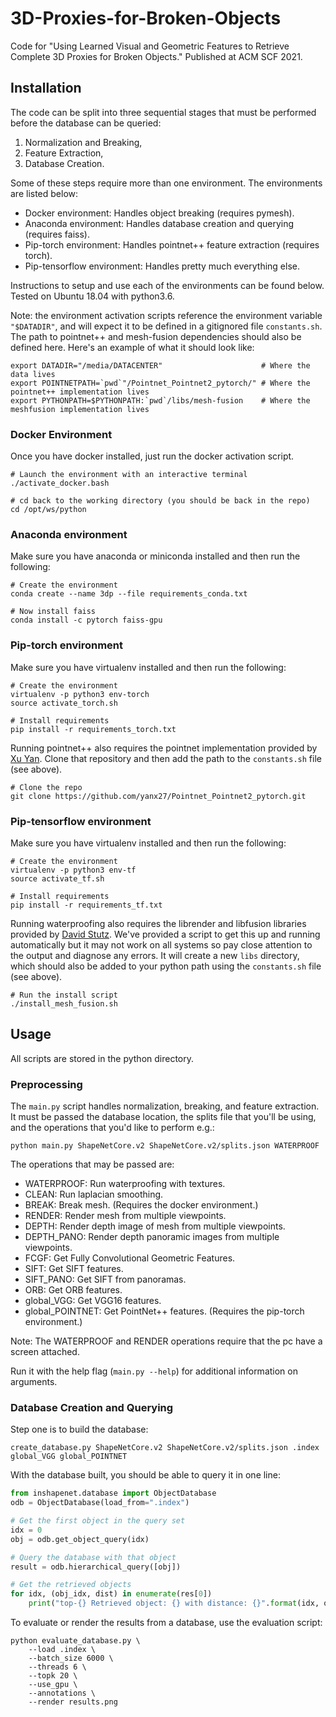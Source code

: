 # 3D-Proxies-for-Broken-Objects

Code for "Using Learned Visual and Geometric Features to Retrieve Complete 3D Proxies for Broken Objects." Published at ACM SCF 2021. 

## Installation

The code can be split into three sequential stages that must be performed before the database can be queried:

1) Normalization and Breaking,
2) Feature Extraction,
3) Database Creation.

Some of these steps require more than one environment. The environments are listed below:

- Docker environment: Handles object breaking (requires pymesh).
- Anaconda environment: Handles database creation and querying (requires faiss).
- Pip-torch environment: Handles pointnet++ feature extraction (requires torch).
- Pip-tensorflow environment: Handles pretty much everything else.

Instructions to setup and use each of the environments can be found below. Tested on Ubuntu 18.04 with python3.6.

Note: the environment activation scripts reference the environment variable `"$DATADIR"`, and will expect it to be defined in a gitignored file `constants.sh`. The path to pointnet++ and mesh-fusion dependencies should also be defined here. Here's an example of what it should look like:

```
export DATADIR="/media/DATACENTER"                      # Where the data lives
export POINTNETPATH=`pwd`"/Pointnet_Pointnet2_pytorch/" # Where the pointnet++ implementation lives
export PYTHONPATH=$PYTHONPATH:`pwd`/libs/mesh-fusion    # Where the meshfusion implementation lives
```

### Docker Environment

Once you have docker installed, just run the docker activation script.

```
# Launch the environment with an interactive terminal
./activate_docker.bash

# cd back to the working directory (you should be back in the repo)
cd /opt/ws/python
```

### Anaconda environment

Make sure you have anaconda or miniconda installed and then run the following:

```
# Create the environment
conda create --name 3dp --file requirements_conda.txt

# Now install faiss
conda install -c pytorch faiss-gpu
```

### Pip-torch environment

Make sure you have virtualenv installed and then run the following:

```
# Create the environment
virtualenv -p python3 env-torch
source activate_torch.sh

# Install requirements
pip install -r requirements_torch.txt
```

Running pointnet++ also requires the pointnet implementation provided by [Xu Yan](https://github.com/yanx27/Pointnet_Pointnet2_pytorch). Clone that repository and then add the path to the `constants.sh` file (see above). 

```
# Clone the repo 
git clone https://github.com/yanx27/Pointnet_Pointnet2_pytorch.git
```

### Pip-tensorflow environment

Make sure you have virtualenv installed and then run the following:

```
# Create the environment
virtualenv -p python3 env-tf
source activate_tf.sh

# Install requirements
pip install -r requirements_tf.txt
```

Running waterproofing also requires the librender and libfusion libraries provided by [David Stutz](https://github.com/davidstutz/mesh-fusion). We've provided a script to get this up and running automatically but it may not work on all systems so pay close attention to the output and diagnose any errors. It will create a new `libs` directory, which should also be added to your python path using the `constants.sh` file (see above).

```
# Run the install script
./install_mesh_fusion.sh
```

## Usage

All scripts are stored in the python directory.

### Preprocessing

The `main.py` script handles normalization, breaking, and feature extraction. It must be passed the database location, the splits file that you'll be using, and the operations that you'd like to perform e.g.:

```
python main.py ShapeNetCore.v2 ShapeNetCore.v2/splits.json WATERPROOF
```

The operations that may be passed are:
- WATERPROOF: Run waterproofing with textures.
- CLEAN: Run laplacian smoothing. 
- BREAK: Break mesh. (Requires the docker environment.)
- RENDER: Render mesh from multiple viewpoints. 
- DEPTH: Render depth image of mesh from multiple viewpoints.
- DEPTH_PANO: Render depth panoramic images from multiple viewpoints.
- FCGF: Get Fully Convolutional Geometric Features.
- SIFT: Get SIFT features. 
- SIFT_PANO: Get SIFT from panoramas.
- ORB: Get ORB features. 
- global_VGG: Get VGG16 features.
- global_POINTNET: Get PointNet++ features. (Requires the pip-torch environment.)

Note: The WATERPROOF and RENDER operations require that the pc have a screen attached. 

Run it with the help flag (`main.py --help`) for additional information on arguments.

### Database Creation and Querying

Step one is to build the database:

```
create_database.py ShapeNetCore.v2 ShapeNetCore.v2/splits.json .index global_VGG global_POINTNET
```

With the database built, you should be able to query it in one line:

```python
from inshapenet.database import ObjectDatabase
odb = ObjectDatabase(load_from=".index")

# Get the first object in the query set
idx = 0
obj = odb.get_object_query(idx)

# Query the database with that object
result = odb.hierarchical_query([obj])

# Get the retrieved objects
for idx, (obj_idx, dist) in enumerate(res[0])
    print("top-{} Retrieved object: {} with distance: {}".format(idx, obj_idx, dist))
```

To evaluate or render the results from a database, use the evaluation script:

```
python evaluate_database.py \
    --load .index \
    --batch_size 6000 \
    --threads 6 \
    --topk 20 \
    --use_gpu \
    --annotations \
    --render results.png
```